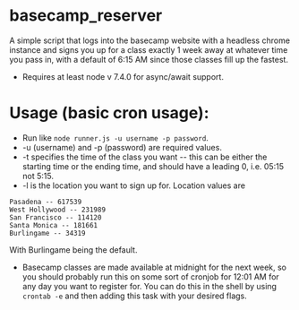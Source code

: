 # basecamp_reserver

A simple script that logs into the basecamp website with a headless chrome instance and signs you up for a class exactly 1 week away at whatever time you pass in, with a default of 6:15 AM since those classes fill up the fastest. 

* Requires at least node v 7.4.0 for async/await support. 

Usage (basic cron usage):
==========

* Run like `node runner.js -u username -p password`. 
* -u (username) and -p (password) are required values. 
* -t specifies the time of the class you want -- this can be either the starting time or the ending time, and should have a leading 0, i.e. 05:15 not 5:15.
* -l is the location you want to sign up for. Location values are 
```
Pasadena -- 617539
West Hollywood -- 231989
San Francisco -- 114120
Santa Monica -- 181661
Burlingame -- 34319
``` 
With Burlingame being the default. 

* Basecamp classes are made available at midnight for the next week, so you should probably run this on some sort of cronjob for 12:01 AM for any day you want to register for. You can do this in the shell by using `crontab -e` and then adding this task with your desired flags. 
